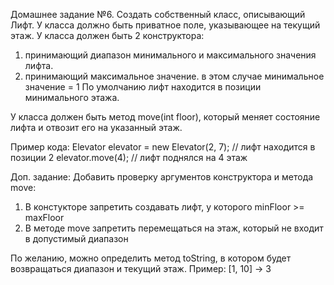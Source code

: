 Домашнее задание №6.
Создать собственный класс, описывающий Лифт.
У класса должно быть приватное поле, указывающее на текущий этаж.
У класса должен быть 2 конструктора:
1. принимающий диапазон минимального и максимального значения лифта.
2. принимающий максимальное значение. в этом случае минимальное значение = 1
По умолчанию лифт находится в позиции минимального этажа.

У класса должен быть метод move(int floor), который меняет состояние лифта и отвозит его на указанный этаж.

Пример кода:
Elevator elevator = new Elevator(2, 7); // лифт находится в позиции 2
elevator.move(4); // лифт поднялся на 4 этаж

Доп. задание:
Добавить проверку аргументов конструктора и метода move:
1. В констукторе запретить создавать лифт, у которого minFloor >= maxFloor
2. В методе move запретить перемещаться на этаж, который не входит в допустимый диапазон

По желанию, можно определить метод toString, в котором будет возвращаться диапазон и текущий этаж.
Пример: [1, 10] -> 3